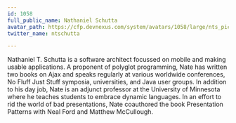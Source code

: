 ```yaml
---
id: 1058
full_public_name: Nathaniel Schutta
avatar_path: https://cfp.devnexus.com/system/avatars/1058/large/nts_pic_400x400.jpg?1510766283
twitter_name: ntschutta

---
```

Nathaniel T. Schutta is a software architect focussed on mobile and making usable applications. A proponent of polyglot programming, Nate has written two books on Ajax and speaks regularly at various worldwide conferences, No Fluff Just Stuff symposia, universities, and Java user groups. In addition to his day job, Nate is an adjunct professor at the University of Minnesota where he teaches students to embrace dynamic languages. In an effort to rid the world of bad presentations, Nate coauthored the book Presentation Patterns with Neal Ford and Matthew McCullough.